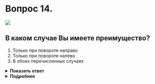 # Вопрос 14.

![](https://s.drom.ru/i24227/pdd/tickets/2016/1542608254.jpg)

## В каком случае Вы имеете преимущество?

1. Только при повороте направо
2. Только при повороте налево
3. В обоих перечисленных случаях

<details>
<summary><b>Показать ответ</b></summary>
Правильный ответ: 3
</details>
<details>
<summary><b>Подробнее</b></summary>
Перекресток равнозначный. Водители между собой руководствуются «правилом правой руки», т. е. у кого помеха справа, тот и уступает. У Вас преимущество и при повороте направо и при повороте налево, т. е. в обоих перечисленных случаях.
(Пункт 13.11 ПДД).
</details>